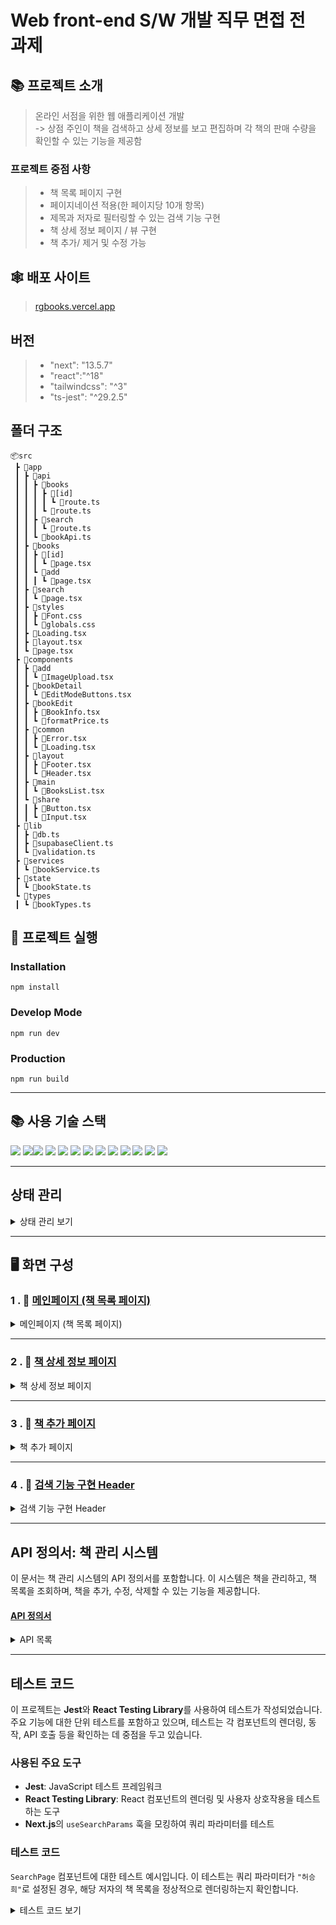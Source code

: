 # Web front-end S/W 개발 직무 면접 전 과제

## 📚 프로젝트 소개 
> 온라인 서점을 위한 웹 애플리케이션 개발
> <br/>-> 상점 주인이 책을 검색하고 상세 정보를 보고 편집하며 각 책의 판매 수량을 확인할 수 있는 기능을 제공함

### 프로젝트 중점 사항
> - 책 목록 페이지 구현
> - 페이지네이션 적용(한 페이지당 10개 항목)
> - 제목과 저자로 필터링할 수 있는 검색 기능 구현
> - 책 상세 정보 페이지 / 뷰 구현
> - 책 추가/ 제거 및 수정 가능


## 🕸️ 배포 사이트

> [rgbooks.vercel.app](rgbooks.vercel.app)


## 버전
> - "next": "13.5.7"
> - "react":"^18"
> - "tailwindcss": "^3"
> - "ts-jest": "^29.2.5"

## 폴더 구조
```
📦src
 ┣ 📂app
 ┃ ┣ 📂api
 ┃ ┃ ┣ 📂books
 ┃ ┃ ┃ ┣ 📂[id]
 ┃ ┃ ┃ ┃ ┗ 📜route.ts
 ┃ ┃ ┃ ┗ 📜route.ts
 ┃ ┃ ┣ 📂search
 ┃ ┃ ┃ ┗ 📜route.ts
 ┃ ┃ ┗ 📜bookApi.ts
 ┃ ┣ 📂books
 ┃ ┃ ┣ 📂[id]
 ┃ ┃ ┃ ┗ 📜page.tsx
 ┃ ┃ ┗ 📂add
 ┃ ┃ ┃ ┗ 📜page.tsx
 ┃ ┣ 📂search
 ┃ ┃ ┗ 📜page.tsx
 ┃ ┣ 📂styles
 ┃ ┃ ┣ 📜Font.css
 ┃ ┃ ┗ 📜globals.css
 ┃ ┣ 📜Loading.tsx
 ┃ ┣ 📜layout.tsx
 ┃ ┗ 📜page.tsx
 ┣ 📂components
 ┃ ┣ 📂add
 ┃ ┃ ┗ 📜ImageUpload.tsx
 ┃ ┣ 📂bookDetail
 ┃ ┃ ┗ 📜EditModeButtons.tsx
 ┃ ┣ 📂bookEdit
 ┃ ┃ ┣ 📜BookInfo.tsx
 ┃ ┃ ┗ 📜formatPrice.ts
 ┃ ┣ 📂common
 ┃ ┃ ┣ 📜Error.tsx
 ┃ ┃ ┗ 📜Loading.tsx
 ┃ ┣ 📂layout
 ┃ ┃ ┣ 📜Footer.tsx
 ┃ ┃ ┗ 📜Header.tsx
 ┃ ┣ 📂main
 ┃ ┃ ┗ 📜BooksList.tsx
 ┃ ┗ 📂share
 ┃ ┃ ┣ 📜Button.tsx
 ┃ ┃ ┗ 📜Input.tsx
 ┣ 📂lib
 ┃ ┣ 📜db.ts
 ┃ ┣ 📜supabaseClient.ts
 ┃ ┗ 📜validation.ts
 ┣ 📂services
 ┃ ┗ 📜bookService.ts
 ┣ 📂state
 ┃ ┗ 📜bookState.ts
 ┗ 📂types
 ┃ ┗ 📜bookTypes.ts
```

## 🏁 프로젝트 실행
### Installation
```
npm install
```
### Develop Mode
```
npm run dev
```
### Production
```
npm run build
```
----

## 📚 사용 기술 스택
<img src="https://img.shields.io/badge/Next.js-000000?style=flat-square&logo=Next.js&logoColor=white"/> <img src="https://img.shields.io/badge/React-61DAFB?style=flat-square&logo=React&logoColor=black"/><img src="https://img.shields.io/badge/React Query-FF4154?style=flat-square&logo=react-query&logoColor=white"/> <img src="https://img.shields.io/badge/Recoil-3578E5?style=flat-square&logo=Recoil&logoColor=white"/>
<img src="https://img.shields.io/badge/Tailwind CSS-06B6D4?style=flat-square&logo=Tailwind CSS&logoColor=white"/> <img src="https://img.shields.io/badge/Vercel-000000?style=flat-square&logo=Vercel&logoColor=white"/> <img src="https://img.shields.io/badge/Supabase-3ECF8E?style=flat-square&logo=supabase&logoColor=white"/> <img src="https://img.shields.io/badge/Prisma-2D3748?style=flat-square&logo=Prisma&logoColor=white"/> <img src="https://img.shields.io/badge/Jest-%23C21325?style=flat-square&logo=jest&logoColor=white"/> <img src="https://img.shields.io/badge/React Testing Library-E33332?style=flat-square&logo=testing-library&logoColor=white"/> <img src="https://img.shields.io/badge/JavaScript-F7DF1E?style=flat-square&logo=javascript&logoColor=black"/> <img src="https://img.shields.io/badge/Git-F05032?style=flat-square&logo=git&logoColor=white"/> <img src="https://img.shields.io/badge/GitHub-181717?style=flat-square&logo=GitHub&logoColor=white"/>

---

## 상태 관리
<details>

 <summary>상태 관리 보기</summary>
  
  ### 상태 관리 라이브러리

  - **React Query**: 서버 데이터를 가져오고 캐싱하는 데 사용됩니다. 예를 들어, 도서 목록 데이터를 서버에서 가져오는 데 `useQuery` 훅을 사용합니다.
  - **Recoil**: 애플리케이션의 전역 상태 관리를 위해 사용됩니다. 컴포넌트 간 상태 공유와 업데이트가 간편합니다. 예를 들어, 책 등록 폼에서 사용자의 입력 데이터를 상태로 관리하는 데 `useRecoilState`를 사용합니다.

  ### 상태 흐름

  - `useQuery` 훅을 통해 `books` 데이터를 가져옵니다.
  - 데이터 로딩 중에는 로딩 컴포넌트를 표시하고, 에러가 발생하면 에러 메시지를 표시합니다.
  - `books` 데이터가 존재하지 않으면 "책이 없습니다."라는 메시지를 표시합니다.
  - `Recoil`을 통해 책 등록 폼의 상태를 관리합니다. 사용자가 폼을 작성할 때 입력값을 `bookStateAdd` 상태에 저장합니다.

  ### 상태 업데이트

  상태 값은 `useQuery`와 `useRecoilState`를 사용하여 관리됩니다. `react-query`는 서버 데이터를 자동으로 캐시하고, 상태가 변경되면 컴포넌트가 자동으로 리렌더링됩니다. `Recoil`은 애플리케이션 내에서 전역적으로 상태를 관리할 수 있게 해줍니다.

  ```tsx
  const {
    data: books = [],
    error,
    isLoading,
  } = useQuery<Book[], Error>({
    queryKey: ['books'],
    queryFn: fetchBooks,
  });
```

``` const [bookData, setBookData] = useRecoilState(bookStateAdd);```

</details>

---

## 🖥️ 화면 구성

### 1 . 📖 **[메인페이지 (책 목록 페이지)](##)**
<details>
  <summary>메인페이지 (책 목록 페이지)</summary>

  | **메인페이지 (책 목록 페이지)** |  
  |:------------:|  
  | ![main](https://velog.velcdn.com/images/leeeee/post/edbc9764-3998-4075-b7e9-f1d137dc1b64/image.png) |  

  ### 1. **책 목록 데이터 로드**
  - **`/api/books` 엔드포인트**에서 데이터를 요청하여 책 목록을 가져옵니다.
  - **React Query의 `useQuery` 훅**을 사용하여 비동기 데이터를 효율적으로 처리합니다.
    - **데이터 상태 관리**:
      - **로딩 중**: `Loading` 컴포넌트를 표시.
      - **에러 발생**: `ErrorMessage` 컴포넌트를 표시.
      - **성공 시**: 책 목록 데이터를 `BooksList` 컴포넌트로 렌더링.
    - **캐싱 기능**: 새로운 데이터 요청이 필요하지 않은 경우, 저장된 캐시 데이터를 활용하여 빠르게 데이터를 표시합니다.

  ### 2. **페이지네이션**
  - **페이지당 10개씩** 데이터를 표시합니다.
  - 페이지 하단에는 **페이지네이션 네비게이션 버튼**을 제공합니다.
    - **탐색 기능**:
      - 사용자는 이전, 다음, 또는 특정 페이지로 이동할 수 있습니다.
    - **상태 관리**:
      - 현재 페이지는 **강조 표시**됩니다.
      - 첫 번째 및 마지막 페이지에서는 **이전/다음 버튼 비활성화**.
  - 이러한 방식으로 직관적이고 효율적인 탐색 환경을 제공합니다.

  ## 💡 요약
  - **데이터 로드**: `useQuery`를 활용한 비동기 데이터 처리 및 캐싱.
  - **UI 구성**: 로딩, 에러, 성공 상태에 따라 유연한 UI 표시.
  - **페이지네이션**: 사용자 친화적인 탐색 환경 제공.
</details>

---

### 2 . 📖 **[책 상세 정보 페이지](##)**
<details>
  <summary>책 상세 정보 페이지</summary>

  책 상세 정보 페이지는 **특정 도서의 정보를 확인**하고, **수정**하거나 **삭제**할 수 있는 기능을 제공합니다. 페이지는 다음과 같은 주요 기능으로 구성되어 있습니다.

  |  **책 상세정보 페이지**  | **수정 모드**  |
  |:------------:|:------------:|
  | ![book-detail](https://velog.velcdn.com/images/leeeee/post/0deccb1e-7533-43e8-bacb-54bee7b1aac9/image.png) | ![edit-mode](https://velog.velcdn.com/images/leeeee/post/c3c56247-9a1d-4879-bf30-5d2baf75e309/image.png) |

  ### 📚 도서 정보 가져오기
  - **`useEffect`** 훅을 사용하여 페이지가 렌더링될 때, 도서 ID를 기반으로 해당 도서 정보를 서버에서 비동기로 가져옵니다.
  - **`fetchBookById` API**를 호출하여 데이터를 받아오며, 성공 시 다음 상태를 업데이트합니다:
    - **`book`** 상태: 렌더링에 사용되는 데이터.
    - **Recoil 상태 (`bookEditState`)**: 수정 모드에서 사용되는 데이터.
  - **실패 시** 에러 메시지를 설정하여 `ErrorMessage` 컴포넌트로 표시합니다.

  ### ✏️ 도서 수정 기능
  1. **수정 모드 활성화**  
     - **수정 버튼**을 클릭하면 수정 모드로 전환됩니다.
     - 수정 모드에서는 제목, 저자, 수량, 가격, 설명 등의 필드가 **`input`** 또는 **`textarea`**로 변환됩니다.
  2. **실시간 수정**  
     - **Recoil 상태 (`bookEditState`)**를 활용하여 입력값을 즉시 반영합니다.
     - 필드 수정 시, 상태가 실시간으로 업데이트되어 사용자 경험이 향상됩니다.
  3. **수정 내용 저장**  
     - **저장 버튼**을 클릭하여 수정된 데이터를 저장합니다.
     - `handleSave` 함수는 Recoil 상태에서 데이터를 가져와 새로운 객체를 생성하고, **`updateBookById` API**를 호출하여 서버에 저장합니다.
     - 서버에서 수정된 데이터를 반환받아 **`book` 상태**를 업데이트하며, 수정 모드를 종료합니다.
     - API 호출 실패 시 에러 메시지를 표시합니다.

  ### 🗑️ 도서 삭제 기능
  1. **삭제 모드 활성화**  
     - **삭제 버튼**을 클릭하면 해당 도서를 삭제할 수 있습니다.
  2. **삭제 동작**  
     - `handleDelete` 함수는 **`deleteBookById` API**를 호출하여 서버에서 특정 도서를 삭제합니다.
     - 삭제 성공 시:
       - **알림 메시지**가 표시됩니다.
       - 사용자가 **홈 페이지(`/`)**로 리다이렉트됩니다.
     - 삭제 실패 시 **에러 메시지**가 표시됩니다.

  ## 💡 주요 기능 요약
  - **도서 정보 확인**: 비동기 API 호출로 정보를 가져오고, 페이지에 렌더링합니다.
  - **수정 기능**: 제목, 저자, 수량, 가격, 설명 등을 수정하고 저장할 수 있습니다.
  - **삭제 기능**: 특정 도서를 삭제하여 데이터베이스에서 제거할 수 있습니다.
</details>

---

### 3 . 📖 **[책 추가 페이지](##)**
<details>
  <summary>책 추가 페이지</summary>

  | **책 추가 페이지** |  
  |:------------:|  
  | ![add-book](https://velog.velcdn.com/images/leeeee/post/e1597c0a-1553-416e-ac4b-9a56ee3a7bd5/image.png) |  

  ### 1. **책 정보 입력**
  사용자는 책의 **제목**, **저자**, **가격**, **수량**, **설명**을 입력할 수 있습니다. 입력된 데이터는 **`useRecoilState`**를 사용하여 상태로 관리됩니다.

  - **입력 필드**:
    - 제목, 저자, 가격, 수량, 책 설명을 위한 입력란.
    - 책 이미지 업로드 기능(`ImageUpload` 컴포넌트).
    
  ### 2. **유효성 검사**
  - 책 정보를 제출할 때, **`bookSchema`**를 사용하여 유효성 검사를 수행합니다.
  - 검사에 실패하면, 각 필드에 대한 **에러 메시지**가 표시됩니다.

  ### 3. **책 추가**
  - **`useMutation`**을 활용하여 책 정보를 서버에 POST 요청을 통해 추가합니다.
  - 성공적으로 책이 등록되면, **알림**을 표시하고, 초기 상태로 되돌린 후 홈 페이지로 리다이렉트됩니다.

  ### 4. **에러 처리**
  - 책 추가 과정에서 오류가 발생하면 **에러 메시지**가 표시됩니다.
</details>

---

### 4 . 📖 **[검색 기능 구현 Header](##)**
<details>
  <summary>검색 기능 구현 Header</summary>

  |  **Header**  | **검색 결과 반환 컴포넌트 (/search)** |
  |:------------:|:------------:|
  | ![Header](https://velog.velcdn.com/images/leeeee/post/eb409901-cdf8-439a-ad4e-2cf66e4029fd/image.png) | ![search](https://velog.velcdn.com/images/leeeee/post/ccf117f3-bef1-40a0-a650-9a9d4133332a/image.png) |

  - **기능**: 검색창과 드롭다운 메뉴를 통해 사용자가 검색 옵션을 선택하고 검색어를 입력할 수 있도록 함.
  - **상태 관리** :
    - `isDropdownOpen`: 드롭다운 메뉴의 열림/닫힘 상태를 관리.
    - `selectedOption`: 선택된 검색 옵션을 저장 (기본값: '통합검색').
    - `searchTerm`: 사용자가 입력한 검색어를 저장.
    
  - **핵심 로직**:
    - 드롭다운을 클릭하면 `isDropdownOpen` 상태가 변경되고, 그에 따라 드롭다운 메뉴가 보임.
    - 검색어와 선택된 옵션을 이용해 검색 요청을 `/search` URL로 보내며, URL 쿼리 파라미터로 `option`과 `query`를 전달.
    - 검색 버튼 클릭 시 `handleSearch` 함수가 호출되어 해당 쿼리 파라미터를 포함하는 URL로 라우팅.
</details>

---

## API 정의서: 책 관리 시스템

이 문서는 책 관리 시스템의 API 정의서를 포함합니다. 이 시스템은 책을 관리하고, 책 목록을 조회하며, 책을 추가, 수정, 삭제할 수 있는 기능을 제공합니다.

#### [API 정의서](#)

<details>
  <summary>API 목록</summary>

  ## 1. **책 목록 조회 (GET /api/books)**

  - **목적**: 모든 책 목록을 조회
  - **메소드**: `GET`
  - **URL**: `/api/books`
  - **쿼리 파라미터**:
    - `author` (선택적): 특정 저자의 책만 조회
    - `priceMin` (선택적): 최소 가격으로 필터링
    - `priceMax` (선택적): 최대 가격으로 필터링
    - `page` (선택적): 페이지 번호
    - `limit` (선택적): 한 페이지에 표시할 책의 수
  - **응답 예시**:
    ```json
    {
      "data": [
        {
          "id": 32,
          "title": "엄마의 대화력",
          "author": "허승희",
          "price": 19000,
          "quantity": 12,
          "imageUrl": "https://image.jpg",
          "description": "책 설명"
        }
     ]
    }

    ```

  ### 2. **책 상세 조회 (GET /api/books/:id)**

  - **목적**: 책의 상세 정보를 조회
  - **메소드**: `GET`
  - **URL**: `/api/books/:id`
  - **URL 파라미터**:
    - `id`: 책의 고유 ID
  - **응답 예시**:
    ```json
    {
      "id": 32,
      "title": "엄마의 대화력",
      "author": "허승희",
      "price": 19000,
      "quantity": 12,
      "imageUrl": "https://image.jpg",
      "description": "책 설명"
    }
    ```

  ### 3. **책 추가 (POST /api/books)**

  - **목적**: 새 책을 추가
  - **메소드**: `POST`
  - **URL**: `/api/books`
  - **요청 예시**:
    ```json
    {
      "title": "새로운 책 제목",
      "author": "저자 이름",
      "price": 15000,
      "quantity": 5,
      "imageUrl": "https://image.jpg",
      "description": "책 설명"
    }
    ```
  - **응답 예시**:
    ```json
    {
      "id": 33,
      "title": "새로운 책 제목",
      "author": "저자 이름",
      "price": 15000,
      "quantity": 5,
      "imageUrl": "https://image.jpg",
      "description": "책 설명"
    }
    ```

  ### 4. **책 정보 수정 (PUT /api/books/:id)**

  - **목적**: 기존 책 정보를 수정
  - **메소드**: `PUT`
  - **URL**: `/api/books/:id`
  - **URL 파라미터**:
    - `id`: 수정할 책의 고유 ID
  - **요청 예시**:
    ```json
    {
      "title": "수정된 책 제목",
      "author": "저자 이름",
      "price": "수정된 가격",
      "quantity": "수정된 수량",
      "imageUrl": "https://image.jpg",
      "description": "수정된 책 설명"
    }
    ```
  - **응답 예시**:
    ```json
    {
      "id": 32,
      "title": "수정된 책 제목",
      "author": "저자 이름",
      "price": "수정된 가격",
      "quantity": "수정된 수량",
      "imageUrl": "https://image.jpg",
      "description": "수정된 책 설명"
    }
    ```

  ### 에러 응답 예시

  - **책이 존재하지 않을 경우** (404):
    ```json
    {
      "error": "책을 찾을 수 없습니다."
    }
    ```

  - **잘못된 요청** (400):
    ```json
    {
      "error": "잘못된 요청입니다."
    }
    ```


### Prisma 모델

이 시스템에서 사용하는 Prisma 모델은 다음과 같습니다:

```prisma
model Book {
  id          Int       @id @default(autoincrement())
  title       String
  author      String
  price       Float
  quantity    Int
  imageUrl    String?
  description String
  createdAt   DateTime  @default(now())
  updatedAt   DateTime  @updatedAt
}
```

</details>

---

## 테스트 코드

이 프로젝트는 **Jest**와 **React Testing Library**를 사용하여 테스트가 작성되었습니다. 주요 기능에 대한 단위 테스트를 포함하고 있으며, 테스트는 각 컴포넌트의 렌더링, 동작, API 호출 등을 확인하는 데 중점을 두고 있습니다.

### 사용된 주요 도구
- **Jest**: JavaScript 테스트 프레임워크
- **React Testing Library**: React 컴포넌트의 렌더링 및 사용자 상호작용을 테스트하는 도구
- **Next.js**의 `useSearchParams` 훅을 모킹하여 쿼리 파라미터를 테스트

### 테스트 코드
`SearchPage` 컴포넌트에 대한 테스트 예시입니다. 이 테스트는 쿼리 파라미터가 `"허승희"`로 설정된 경우, 해당 저자의 책 목록을 정상적으로 렌더링하는지 확인합니다.

<details>
  <summary>테스트 코드 보기</summary>

```tsx
import { render, screen, waitFor } from '@testing-library/react';
import SearchPage from '@/app/search/page';
import { useSearchParams } from 'next/navigation';

// useSearchParams 훅을 모킹
jest.mock('next/navigation', () => ({
  useSearchParams: jest.fn(),
}));

describe('SearchPage', () => {
  it('should display search results for author "허승희"', async () => {
    (useSearchParams as jest.Mock).mockReturnValue({
      get: (key: string) => {
        if (key === 'query') return '허승희';
        if (key === 'option') return '통합검색';
        return null;
      },
    });

    const mockResults = [
      {
        id: 32,
        title: '엄마의 대화력',
        author: '허승희',
        price: 19000,
        quantity: 12,
        imageUrl:
          'https://hfaergimikwprxpcquxh.supabase.co/storage/v1/object/public/book-image/1733901369593_9791191378634.jpg',
        description:
          '수많은 육아서와 교육 전문가들은 세상의 엄마들에게 이런 부담을 지우고 있다...',
        createdAt: '2024-12-11T07:16:37.699Z',
        updatedAt: '2024-12-11T07:16:37.699Z',
      },
    ];

    global.fetch = jest.fn().mockResolvedValue({
      ok: true,
      json: jest.fn().mockResolvedValue(mockResults),
    });

    render(<SearchPage />);

    await waitFor(() => {
      expect(screen.getByText('엄마의 대화력')).toBeInTheDocument();
    });
  });
});
```

</detail>
